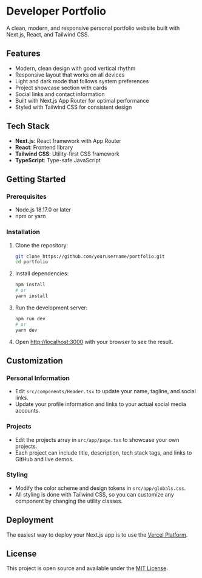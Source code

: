 # Developer Portfolio

A clean, modern, and responsive personal portfolio website built with Next.js, React, and Tailwind CSS.

## Features

- Modern, clean design with good vertical rhythm
- Responsive layout that works on all devices
- Light and dark mode that follows system preferences
- Project showcase section with cards
- Social links and contact information
- Built with Next.js App Router for optimal performance
- Styled with Tailwind CSS for consistent design

## Tech Stack

- **Next.js**: React framework with App Router
- **React**: Frontend library
- **Tailwind CSS**: Utility-first CSS framework
- **TypeScript**: Type-safe JavaScript

## Getting Started

### Prerequisites

- Node.js 18.17.0 or later
- npm or yarn

### Installation

1. Clone the repository:
   ```bash
   git clone https://github.com/yourusername/portfolio.git
   cd portfolio
   ```

2. Install dependencies:
   ```bash
   npm install
   # or
   yarn install
   ```

3. Run the development server:
   ```bash
   npm run dev
   # or
   yarn dev
   ```

4. Open [http://localhost:3000](http://localhost:3000) with your browser to see the result.

## Customization

### Personal Information
- Edit `src/components/Header.tsx` to update your name, tagline, and social links.
- Update your profile information and links to your actual social media accounts.

### Projects
- Edit the projects array in `src/app/page.tsx` to showcase your own projects.
- Each project can include title, description, tech stack tags, and links to GitHub and live demos.

### Styling
- Modify the color scheme and design tokens in `src/app/globals.css`.
- All styling is done with Tailwind CSS, so you can customize any component by changing the utility classes.

## Deployment

The easiest way to deploy your Next.js app is to use the [Vercel Platform](https://vercel.com/new?utm_medium=default-template&filter=next.js&utm_source=create-next-app&utm_campaign=create-next-app-readme).

## License

This project is open source and available under the [MIT License](LICENSE).
